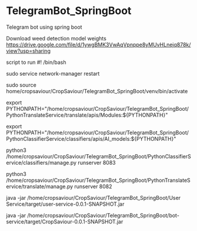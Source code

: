 # TelegramBot_SpringBoot
Telegram bot using spring boot

Download weed detection model weights
https://drive.google.com/file/d/1ywgBMK3VwAqVpnppe8yMUvHLnejq878k/view?usp=sharing



script to run
#! /bin/bash

sudo service network-manager restart

sudo source home/cropsaviour/CropSaviour/TelegramBot_SpringBoot/venv/bin/activate

export PYTHONPATH="/home/cropsaviour/CropSaviour/TelegramBot_SpringBoot/PythonTranslateService/translate/apis/Modules:${PYTHONPATH}"

export PYTHONPATH="/home/cropsaviour/CropSaviour/TelegramBot_SpringBoot/PythonClassifierService/classifiers/apis/AI_models:${PYTHONPATH}"

python3 /home/cropsaviour/CropSaviour/TelegramBot_SpringBoot/PythonClassifierService/classifiers/manage.py runserver 8083

python3 /home/cropsaviour/CropSaviour/TelegramBot_SpringBoot/PythonTranslateService/translate/manage.py runserver 8082

java -jar /home/cropsaviour/CropSaviour/TelegramBot_SpringBoot/User Service/target/user-service-0.0.1-SNAPSHOT.jar

java -jar /home/cropsaviour/CropSaviour/TelegramBot_SpringBoot/bot-service/target/CropSaviour-0.0.1-SNAPSHOT.jar
